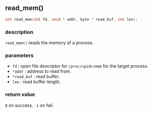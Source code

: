 ## read\_mem()

```c
int read_mem(int fd, void * addr, byte * read_buf, int len);
```

### description
`read_mem()` reads the memory of a process.

### parameters
- `fd`        : open file descriptor for `/proc/<pid>/mem` for the target process.
- `*addr`     : address to read from.
- `*read_buf` : read buffer.
- `len`       : read buffer length.

### return value
`0` on success, `-1` on fail.
